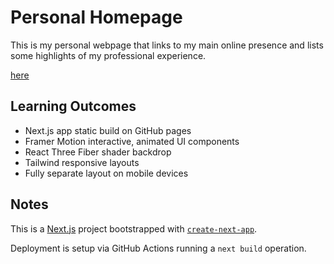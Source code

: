 # Personal Homepage

This is my personal webpage that links to my main online presence and lists some highlights of my professional experience.

[here](https://rabeez.github.io/)

## Learning Outcomes

- Next.js app static build on GitHub pages
- Framer Motion interactive, animated UI components
- React Three Fiber shader backdrop
- Tailwind responsive layouts
- Fully separate layout on mobile devices

## Notes

This is a [Next.js](https://nextjs.org) project bootstrapped with [`create-next-app`](https://nextjs.org/docs/app/api-reference/cli/create-next-app).

Deployment is setup via GitHub Actions running a `next build` operation.
